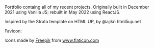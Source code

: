 Portfolio containg all of my recent projects. Originally built in December 2021 using Vanilla JS; rebuilt in May 2022 using ReactJS.

Inspired by the Strata template on HTML UP, by @ajlkn
html5up.net

Favicon:

<div>Icons made by <a href="https://www.freepik.com" title="Freepik">Freepik</a> from <a href="https://www.flaticon.com/" title="Flaticon">www.flaticon.com</a></div>
